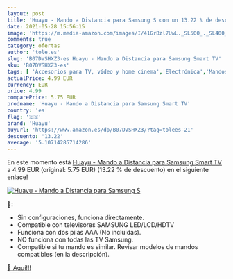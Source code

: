 ```yaml
---
layout: post
title: 'Huayu - Mando a Distancia para Samsung S con un 13.22 % de descuento'
date: 2021-05-28 15:56:15
image: 'https://m.media-amazon.com/images/I/41GrBzl7UwL._SL500_._SL400_.jpg'
comments: true
category: ofertas
author: 'tole.es'
slug: 'B07DVSHXZ3-es Huayu - Mando a Distancia para Samsung Smart TV'
sku: 'B07DVSHXZ3-es'
tags: [ 'Accesorios para TV, vídeo y home cinema','Electrónica','Mandos a distancia','TV, vídeo y home cinema','huayu','smart','tv', ]
actualPrice: 4.99 EUR
currency: EUR
price: 4.99
comparePrice: 5.75 EUR
prodname: 'Huayu - Mando a Distancia para Samsung Smart TV'
country: 'es'
flag: '🇪🇸'
brand: 'Huayu'
buyurl: 'https://www.amazon.es/dp/B07DVSHXZ3/?tag=tolees-21'
descuento: '13.22'
average: '5.10714285714286'
---
```


En este momento está [Huayu - Mando a Distancia para Samsung Smart TV](https://www.amazon.es/dp/B07DVSHXZ3/?tag=tolees-21) a 4.99 EUR (original: 5.75 EUR) (13.22 %  de descuento) en el siguiente enlace!

[![Huayu - Mando a Distancia para Samsung S](https://m.media-amazon.com/images/I/41GrBzl7UwL._SL500_._SL400_.jpg)](https://www.amazon.es/dp/B07DVSHXZ3/?tag=tolees-21)

🔎:

- Sin configuraciones, funciona directamente.
- Compatible con televisores SAMSUNG LED/LCD/HDTV
- Funciona con dos pilas AAA (No incluidas).
- NO funciona con todas las TV Samsung.
- Compatible si tu mando es similar. Revisar modelos de mandos compatibles (en la descripción).

[🛒 Aquí!!!](https://www.amazon.es/dp/B07DVSHXZ3/?tag=tolees-21)
